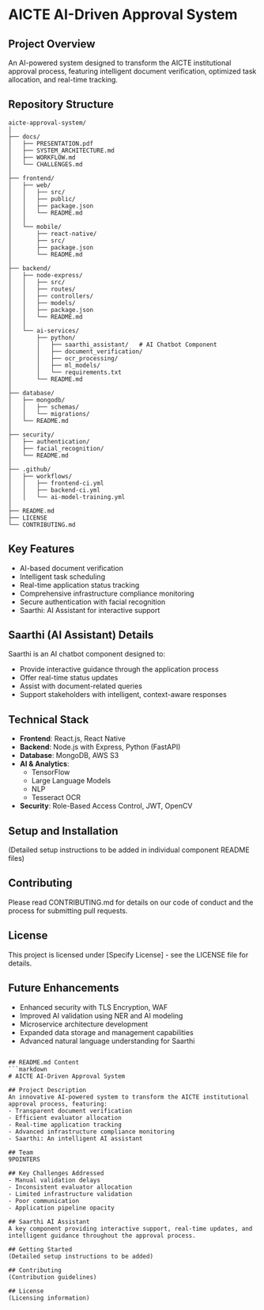# AICTE AI-Driven Approval System

## Project Overview
An AI-powered system designed to transform the AICTE institutional approval process, featuring intelligent document verification, optimized task allocation, and real-time tracking.

## Repository Structure
```
aicte-approval-system/
│
├── docs/
│   ├── PRESENTATION.pdf
│   ├── SYSTEM_ARCHITECTURE.md
│   ├── WORKFLOW.md
│   └── CHALLENGES.md
│
├── frontend/
│   ├── web/
│   │   ├── src/
│   │   ├── public/
│   │   ├── package.json
│   │   └── README.md
│   │
│   └── mobile/
│       ├── react-native/
│       ├── src/
│       ├── package.json
│       └── README.md
│
├── backend/
│   ├── node-express/
│   │   ├── src/
│   │   ├── routes/
│   │   ├── controllers/
│   │   ├── models/
│   │   ├── package.json
│   │   └── README.md
│   │
│   └── ai-services/
│       ├── python/
│       │   ├── saarthi_assistant/   # AI Chatbot Component
│       │   ├── document_verification/
│       │   ├── ocr_processing/
│       │   ├── ml_models/
│       │   └── requirements.txt
│       └── README.md
│
├── database/
│   ├── mongodb/
│   │   ├── schemas/
│   │   └── migrations/
│   └── README.md
│
├── security/
│   ├── authentication/
│   ├── facial_recognition/
│   └── README.md
│
├── .github/
│   ├── workflows/
│   │   ├── frontend-ci.yml
│   │   ├── backend-ci.yml
│   │   └── ai-model-training.yml
│
├── README.md
├── LICENSE
└── CONTRIBUTING.md
```

## Key Features
- AI-based document verification
- Intelligent task scheduling
- Real-time application status tracking
- Comprehensive infrastructure compliance monitoring
- Secure authentication with facial recognition
- Saarthi: AI Assistant for interactive support

## Saarthi (AI Assistant) Details
Saarthi is an AI chatbot component designed to:
- Provide interactive guidance through the application process
- Offer real-time status updates
- Assist with document-related queries
- Support stakeholders with intelligent, context-aware responses

## Technical Stack
- **Frontend**: React.js, React Native
- **Backend**: Node.js with Express, Python (FastAPI)
- **Database**: MongoDB, AWS S3
- **AI & Analytics**: 
  - TensorFlow
  - Large Language Models
  - NLP
  - Tesseract OCR
- **Security**: Role-Based Access Control, JWT, OpenCV

## Setup and Installation
(Detailed setup instructions to be added in individual component README files)

## Contributing
Please read CONTRIBUTING.md for details on our code of conduct and the process for submitting pull requests.

## License
This project is licensed under [Specify License] - see the LICENSE file for details.

## Future Enhancements
- Enhanced security with TLS Encryption, WAF
- Improved AI validation using NER and AI modeling
- Microservice architecture development
- Expanded data storage and management capabilities
- Advanced natural language understanding for Saarthi
```

## README.md Content
```markdown
# AICTE AI-Driven Approval System

## Project Description
An innovative AI-powered system to transform the AICTE institutional approval process, featuring:
- Transparent document verification
- Efficient evaluator allocation
- Real-time application tracking
- Advanced infrastructure compliance monitoring
- Saarthi: An intelligent AI assistant

## Team
9POINTERS

## Key Challenges Addressed
- Manual validation delays
- Inconsistent evaluator allocation
- Limited infrastructure validation
- Poor communication
- Application pipeline opacity

## Saarthi AI Assistant
A key component providing interactive support, real-time updates, and intelligent guidance throughout the approval process.

## Getting Started
(Detailed setup instructions to be added)

## Contributing
(Contribution guidelines)

## License
(Licensing information)
```
